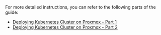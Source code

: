 For more detailed instructions, you can refer to the following parts of the guide:

- [Deploying Kubernetes Cluster on Proxmox - Part 1](https://olav.ninja/deploying-kubernetes-cluster-on-proxmox-part-1)
- [Deploying Kubernetes Cluster on Proxmox - Part 2](https://olav.ninja/deploying-kubernetes-cluster-on-proxmox-part-2)